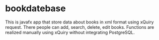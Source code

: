 # bookdatebase
This is javafx app that store data about books in xml format using xQuiry request.
There people can add, search, delete, edit books. Functions are realized manually using xQuiry without integrating PostgreSQL.
